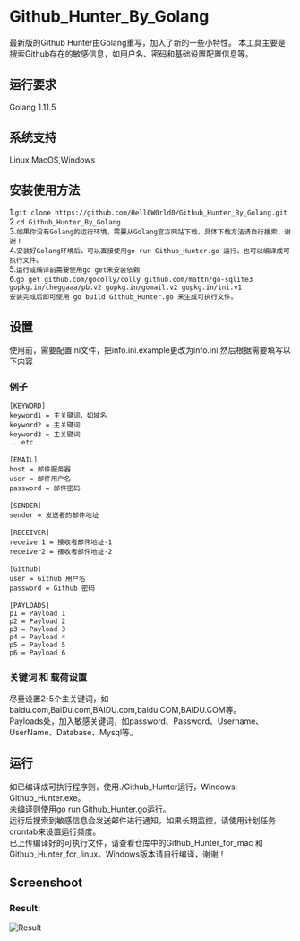 # Github_Hunter_By_Golang
最新版的Github Hunter由Golang重写，加入了新的一些小特性。
本工具主要是搜索Github存在的敏感信息，如用户名、密码和基础设置配置信息等。
## 运行要求
Golang 1.11.5 <br>
## 系统支持
Linux,MacOS,Windows<br>
## 安装使用方法
1.`git clone https://github.com/Hell0W0rld0/Github_Hunter_By_Golang.git`<br>
2.`cd Github_Hunter_By_Golang`<br>
3.`如果你没有Golang的运行环境，需要从Golang官方网站下载，具体下载方法请自行搜索，谢谢！`<br>
4.`安装好Golang环境后，可以直接使用go run Github_Hunter.go 运行，也可以编译成可执行文件。`<br>
5.`运行或编译前需要使用go get来安装依赖`<br>
6.`go get github.com/gocolly/colly github.com/mattn/go-sqlite3 gopkg.in/cheggaaa/pb.v2 gopkg.in/gomail.v2 gopkg.in/ini.v1 `<br>
  `安装完成后即可使用 go build Github_Hunter.go 来生成可执行文件。`
## 设置
使用前，需要配置ini文件，把info.ini.example更改为info.ini,然后根据需要填写以下内容
### 例子
`[KEYWORD]`<br>
`keyword1 = 主关键词，如域名`<br>
`keyword2 = 主关键词`<br>
`keyword3 = 主关键词`<br>
`...etc`<br>
<br>
`[EMAIL]`<br>
`host = 邮件服务器`<br>
`user = 邮件用户名`<br>
`password = 邮件密码`<br>
<br>
`[SENDER]`<br>
`sender = 发送者的邮件地址`<br>
<br>
`[RECEIVER]`<br>
`receiver1 = 接收者邮件地址-1`<br>
`receiver2 = 接收者邮件地址-2`<br>
<br>
`[Github]`<br>
`user = Github 用户名`<br>
`password = Github 密码`<br>
<br>
`[PAYLOADS]`<br>
`p1 = Payload 1`<br>
`p2 = Payload 2`<br>
`p3 = Payload 3`<br>
`p4 = Payload 4`<br>
`p5 = Payload 5`<br>
`p6 = Payload 6`<br>
### 关键词 和 载荷设置
尽量设置2-5个主关键词，如baidu.com,BaiDu.com,BAIDU.com,baidu.COM,BAIDU.COM等。<br>
Payloads处，加入敏感关键词，如password、Password、Username、UserName、Database、Mysql等。<br>
## 运行
如已编译成可执行程序则，使用./Github_Hunter运行，Windows: Github_Hunter.exe。<br>
未编译则使用go run Github_Hunter.go运行。<br>
运行后搜索到敏感信息会发送邮件进行通知，如果长期监控，请使用计划任务crontab来设置运行频度。<br>
已上传编译好的可执行文件，请查看仓库中的Github_Hunter_for_mac 和 Github_Hunter_for_linux。Windows版本请自行编译，谢谢！
## Screenshoot
### Result:
![Result](https://github.com/Hell0W0rld0/Github_Hunter_By_Golang/blob/master/screenshot.jpg)

